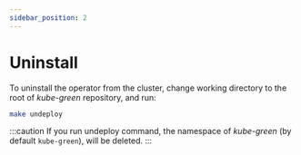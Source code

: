 ```yaml
---
sidebar_position: 2
---
```


# Uninstall

To uninstall the operator from the cluster, change working directory to the root of *kube-green* repository, and run:

```bash
make undeploy
```

:::caution
If you run undeploy command, the namespace of *kube-green* (by default `kube-green`), will be deleted.
:::

